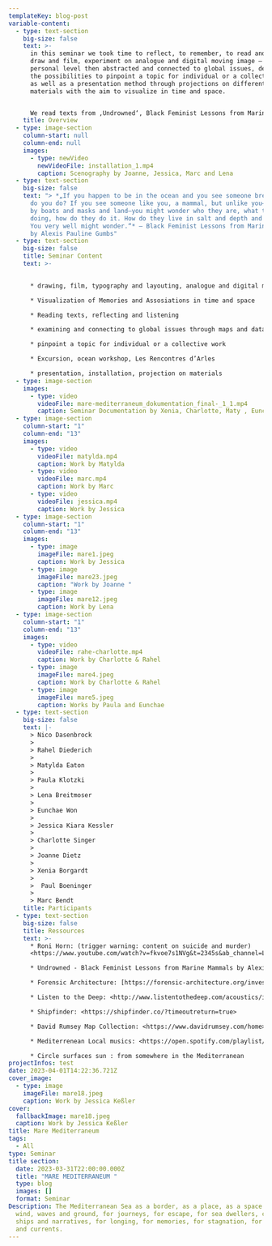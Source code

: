```yaml
---
templateKey: blog-post
variable-content:
  - type: text-section
    big-size: false
    text: >-
      in this seminar we took time to reflect, to remember, to read and write,
      draw and film, experiment on analogue and digital moving image — on a
      personal level then abstracted and connected to global issues, dealt with
      the possibilities to pinpoint a topic for individual or a collective work
      as well as a presentation method through projections on different
      materials with the aim to visualize in time and space. 


      We read texts from ‚Undrowned‘, Black Feminist Lessons from Marine Mammals by Alexis Pauline Gumbs, listened to ‚Saying Water‘, a monologue by Roni Horn, followed investigations of Forensic Architecture and Migrant Journal, browsed through geographic maps, charts and data sources. — and then we went to the beach. I mean, we had to. We travelled to southern france work in Marseille and to visit Les Rencontres d’Arles.
    title: Overview
  - type: image-section
    column-start: null
    column-end: null
    images:
      - type: newVideo
        newVideoFile: installation_1.mp4
        caption: Scenography by Joanne, Jessica, Marc and Lena
  - type: text-section
    big-size: false
    text: "> *„If you happen to be in the ocean and you see someone breathing, what
      do you do? If you see someone like you, a mammal, but unlike you—not bound
      by boats and masks and land—you might wonder who they are, what they are
      doing, how do they do it. How do they live in salt and depth and motion?
      You very well might wonder.“* — Black Feminist Lessons from Marine Mammals
      by Alexis Pauline Gumbs"
  - type: text-section
    big-size: false
    title: Seminar Content
    text: >-
      

      * drawing, film, typography and layouting, analogue and digital motion sickness

      * Visualization of Memories and Assosiations in time and space

      * Reading texts, reflecting and listening

      * examining and connecting to global issues through maps and data sources

      * pinpoint a topic for individual or a collective work

      * Excursion, ocean workshop, Les Rencontres d’Arles

      * presentation, installation, projection on materials
  - type: image-section
    images:
      - type: video
        videoFile: mare-mediterraneum_dokumentation_final-_1_1.mp4
        caption: Seminar Documentation by Xenia, Charlotte, Maty , Eunchae and Rahel
  - type: image-section
    column-start: "1"
    column-end: "13"
    images:
      - type: video
        videoFile: matylda.mp4
        caption: Work by Matylda
      - type: video
        videoFile: marc.mp4
        caption: Work by Marc
      - type: video
        videoFile: jessica.mp4
        caption: Work by Jessica
  - type: image-section
    column-start: "1"
    column-end: "13"
    images:
      - type: image
        imageFile: mare1.jpeg
        caption: Work by Jessica
      - type: image
        imageFile: mare23.jpeg
        caption: "Work by Joanne "
      - type: image
        imageFile: mare12.jpeg
        caption: Work by Lena
  - type: image-section
    column-start: "1"
    column-end: "13"
    images:
      - type: video
        videoFile: rahe-charlotte.mp4
        caption: Work by Charlotte & Rahel
      - type: image
        imageFile: mare4.jpeg
        caption: Work by Charlotte & Rahel
      - type: image
        imageFile: mare5.jpeg
        caption: Works by Paula and Eunchae
  - type: text-section
    big-size: false
    text: |-
      > Nico Dasenbrock 
      >
      > Rahel Diederich 
      >
      > Matylda Eaton 
      >
      > Paula Klotzki 
      >
      > Lena Breitmoser 
      >
      > Eunchae Won 
      >
      > Jessica Kiara Kessler 
      >
      > Charlotte Singer 
      >
      > Joanne Dietz 
      >
      > Xenia Borgardt
      >
      >  Paul Boeninger 
      >
      > Marc Bendt
    title: Participants
  - type: text-section
    big-size: false
    title: Ressources
    text: >-
      * Roni Horn: (trigger warning: content on suicide and murder)
      <https://www.youtube.com/watch?v=fkvoe7s1NVg&t=2345s&ab_channel=LouisianaChannel>

      * Undrowned - Black Feminist Lessons from Marine Mammals by Alexis Pauline Gumbs <https://drive.google.com/drive/folders/1L34KxgyAd2I333AekdvBKbl9kYxsdJJC>

      * Forensic Architecture: [https://forensic-architecture.org/investigation/shipwreck-at-the-threshold-of-europe#:~:text=It sank 280m beyond the,reach EU shores by sea](https://forensic-architecture.org/investigation/shipwreck-at-the-threshold-of-europe#:~:text=It%20sank%20280m%20beyond%20the,reach%20EU%20shores%20by%20sea) (on the topic of migration on the Mediterranean Sea. TW: shipwreck, drowning)

      * Listen to the Deep: <http://www.listentothedeep.com/acoustics/index.php>

      * Shipfinder: <https://shipfinder.co/?timeoutreturn=true>

      * David Rumsey Map Collection: <https://www.davidrumsey.com/home>

      * Mediterrenean Local musics: <https://open.spotify.com/playlist/2RzJtMpbEZnSS5rfMt0qtZ?si=coP1wM08Rn6xrQfoNpyVcw&utm_source=copy-link>

      * Circle surfaces sun : from somewhere in the Mediterranean
projectInfos: test
date: 2023-04-01T14:22:36.721Z
cover_image:
  - type: image
    imageFile: mare18.jpeg
    caption: Work by Jessica Keßler
cover:
  fallbackImage: mare18.jpeg
  caption: Work by Jessica Keßler
title: Mare Mediterraneum
tags:
  - All
type: Seminar
title section:
  date: 2023-03-31T22:00:00.000Z
  title: "MARE MEDITERRANEUM "
  type: blog
  images: []
  format: Seminar
Description: The Mediterranean Sea as a border, as a place, as a space - for
  wind, waves and ground, for journeys, for escape, for sea dwellers, cargo
  ships and narratives, for longing, for memories, for stagnation, for movement
  and currents.
---
```

